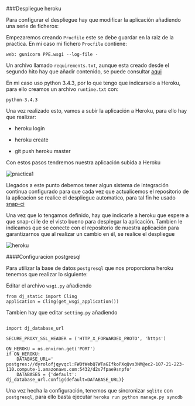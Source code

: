 ###Despliegue heroku

Para configurar el despliegue hay que modificar la aplicación añadiendo una serie de ficheros:

Empezaremos creando `Procfile` este se debe guardar en la raiz de la practica. En mi caso mi fichero `Procfile` contiene:

`web: gunicorn PPE.wsgi --log-file -`

Un archivo llamado `requirements.txt`, aunque esta creado desde el segundo hito hay que añadir contenido, se puede consultar [aqui](../requirements.txt)

En mi caso uso python 3.4.3, por lo que tengo que indicarselo a Heroku, para ello creamos un archivo `runtime.txt` con:
~~~
python-3.4.3
~~~

Una vez realizado esto, vamos a subir la aplicación a Heroku, para ello hay que realizar:

* heroku login

* heroku create

* git push heroku master

Con estos pasos tendremos nuestra aplicación subida a Heroku

![practica1](http://i1045.photobucket.com/albums/b460/Alejandro_Casado/Practica3/practica1_zpsiyahfadk.png)

Llegados a este punto debemos tener algun sistema de integración continua configurado para que cada vez que actualicemos el repositorio de la aplicacion se realice el despliegue automatico, para tal fin he usado [snap-ci](integracion-continua.md)

Una vez que lo tengamos definido, hay que indicarle a heroku que espere a que snap-ci le de el visto bueno para desplegar la aplicación. Tambien le indicamos que se conecte con el repositorio de nuestra aplicación para garantizarnos que al realizar un cambio en él, se realice el despliegue

![heroku](http://i1045.photobucket.com/albums/b460/Alejandro_Casado/Practica3/heroku_zpswmdusblb.png)

####Configuracion postgresql

Para utilizar la base de datos `postgresql` que nos proporciona heroku tenemos que realizar lo siguiente:

Editar el archivo `wsgi.py` añadiendo

~~~
from dj_static import Cling
application = Cling(get_wsgi_application())

~~~

Tambien hay que editar `setting.py` añadiendo
~~~

import dj_database_url

SECURE_PROXY_SSL_HEADER = ('HTTP_X_FORWARDED_PROTO', 'https')

ON_HEROKU = os.environ.get('PORT')
if ON_HEROKU:
    DATABASE_URL=' postgres://dyrolofjqyvqcl:FWOtWebQ7WTaGIfkoPXqQvs3NM@ec2-107-21-223-110.compute-1.amazonaws.com:5432/d2s7fpae9snpfo'
    DATABASES = {'default': dj_database_url.config(default=DATABASE_URL)}
~~~

Una vez hecha la configuración, tenemos que sincronizar `sqlite` con `postgresql`, para ello basta ejecutar `heroku run python manage.py syncdb`




